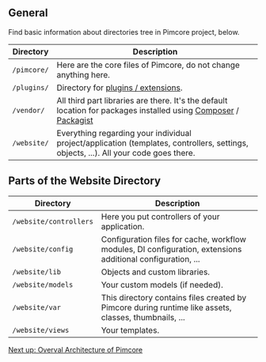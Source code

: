 ## General

Find basic information about directories tree in Pimcore project, below. 

| Directory                                            | Description                                                                          |
|------------------------------------------------------|--------------------------------------------------------------------------------------|
| `/pimcore/` | Here are the core files of Pimcore, do not change anything here.                                |
| `/plugins/` | Directory for [plugins / extensions](../Extending_Pimcore/Plugin_Developers_Guide/Example.md). |
| `/vendor/`  | All third part libraries are there. It's the default location for packages installed using [Composer](https://getcomposer.org/) / [Packagist](https://packagist.org/)                     |
| `/website/` | Everything regarding your individual project/application (templates, controllers, settings, objects, ...). All your code goes there.   |

## Parts of the Website Directory

| Directory             | Description                                                                                                        |
|-----------------------|--------------------------------------------------------------------------------------------------------------------|
| `/website/controllers` | Here you put controllers of your application.                                                                      |
| `/website/config`      | Configuration files for cache, workflow modules, DI configuration, extensions additional configuration, ...        |
| `/website/lib`         | Objects and custom libraries.                                                                                      |
| `/website/models`      | Your custom models (if needed).                                                                                    |
| `/website/var`         | This directory contains files created by Pimcore during runtime like assets, classes, thumbnails, ...              |
| `/website/views`       | Your templates.                                                                                                    |

[Next up: Overval Architecture of Pimcore](./04_Architecture_Overview.md)